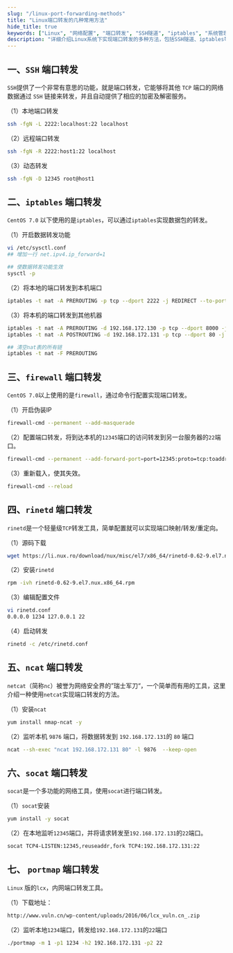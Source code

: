 ```yaml
---
slug: "/linux-port-forwarding-methods"
title: "Linux端口转发的几种常用方法"
hide_title: true
keywords: ["Linux", "网络配置", "端口转发", "SSH隧道", "iptables", "系统管理"]
description: "详细介绍Linux系统下实现端口转发的多种方法，包括SSH隧道、iptables等常用技术"
---
```


## 一、`SSH` 端口转发

`SSH`提供了一个非常有意思的功能，就是端口转发，它能够将其他 `TCP` 端口的网络数据通过 `SSH` 链接来转发，并且自动提供了相应的加密及解密服务。

（1）本地端口转发

```bash
ssh -fgN -L 2222:localhost:22 localhost
```

（2）远程端口转发

```bash
ssh -fgN -R 2222:host1:22 localhost
```

（3）动态转发

```bash
ssh -fgN -D 12345 root@host1
```

## 二、`iptables` 端口转发

`CentOS 7.0` 以下使用的是`iptables`，可以通过`iptables`实现数据包的转发。

（1）开启数据转发功能

```bash
vi /etc/sysctl.conf     
## 增加一行 net.ipv4.ip_forward=1

## 使数据转发功能生效
sysctl -p
```

（2）将本地的端口转发到本机端口

```bash
iptables -t nat -A PREROUTING -p tcp --dport 2222 -j REDIRECT --to-port 22
```

（3）将本机的端口转发到其他机器

```bash
iptables -t nat -A PREROUTING -d 192.168.172.130 -p tcp --dport 8000 -j DNAT --to-destination 192.168.172.131:80
iptables -t nat -A POSTROUTING -d 192.168.172.131 -p tcp --dport 80 -j SNAT --to 192.168.172.130

## 清空nat表的所有链
iptables -t nat -F PREROUTING
```

## 三、`firewall` 端口转发

`CentOS 7.0`以上使用的是`firewall`，通过命令行配置实现端口转发。

（1）开启伪装IP

```bash
firewall-cmd --permanent --add-masquerade
```

（2）配置端口转发，将到达本机的`12345`端口的访问转发到另一台服务器的`22`端口。

```bash
firewall-cmd --permanent --add-forward-port=port=12345:proto=tcp:toaddr=192.168.172.131:toport=22
```

（3）重新载入，使其失效。

```bash
firewall-cmd --reload
```

## 四、`rinetd` 端口转发

`rinetd`是一个轻量级`TCP`转发工具，简单配置就可以实现端口映射/转发/重定向。

（1）源码下载

```bash
wget https://li.nux.ro/download/nux/misc/el7/x86_64/rinetd-0.62-9.el7.nux.x86_64.rpm
```

（2）安装`rinetd`

```bash
rpm -ivh rinetd-0.62-9.el7.nux.x86_64.rpm
```

（3）编辑配置文件

```bash
vi rinetd.conf     
0.0.0.0 1234 127.0.0.1 22
```

（4）启动转发

```bash
rinetd -c /etc/rinetd.conf
```

## 五、`ncat` 端口转发

`netcat`（简称`nc`）被誉为网络安全界的”瑞士军刀“，一个简单而有用的工具，这里介绍一种使用`netcat`实现端口转发的方法。

（1）安装`ncat`

```bash
yum install nmap-ncat -y
```

（2）监听本机 `9876` 端口，将数据转发到 `192.168.172.131`的 `80` 端口

```bash
ncat --sh-exec "ncat 192.168.172.131 80" -l 9876  --keep-open
```

## 六、`socat` 端口转发

`socat`是一个多功能的网络工具，使用`socat`进行端口转发。

（1）`socat`安装

```bash
yum install -y socat
```

（2）在本地监听`12345`端口，并将请求转发至`192.168.172.131`的`22`端口。

```bash
socat TCP4-LISTEN:12345,reuseaddr,fork TCP4:192.168.172.131:22
```

## 七、 `portmap` 端口转发

`Linux` 版的`lcx`，内网端口转发工具。

（1）下载地址：

```bash
http://www.vuln.cn/wp-content/uploads/2016/06/lcx_vuln.cn_.zip
```

（2）监听本地`1234`端口，转发给`192.168.172.131`的`22`端口

```bash
./portmap -m 1 -p1 1234 -h2 192.168.172.131 -p2 22
```



